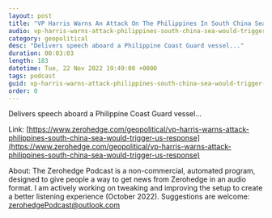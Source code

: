 ```yaml
---
layout: post
title: "VP Harris Warns An Attack On The Philippines In South China Sea Would Trigger US Response"
audio: vp-harris-warns-attack-philippines-south-china-sea-would-trigger-us-response-0
category: geopolitical
desc: "Delivers speech aboard a Philippine Coast Guard vessel..."
duration: 00:03:03
length: 183
datetime: Tue, 22 Nov 2022 19:49:00 +0000
tags: podcast
guid: vp-harris-warns-attack-philippines-south-china-sea-would-trigger-us-response-0
order: 0
---
```

Delivers speech aboard a Philippine Coast Guard vessel...

Link: [https://www.zerohedge.com/geopolitical/vp-harris-warns-attack-philippines-south-china-sea-would-trigger-us-response](https://www.zerohedge.com/geopolitical/vp-harris-warns-attack-philippines-south-china-sea-would-trigger-us-response)

About: The Zerohedge Podcast is a non-commercial, automated program, designed to give people a way to get news from Zerohedge in an audio format.  I am actively working on tweaking and improving the setup to create a better listening experience (October 2022).  Suggestions are welcome: [zerohedgePodcast@outlook.com](mailto:zerohedgePodcast@outlook.com)